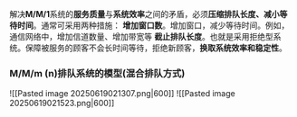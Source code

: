 解决**M/M/1**系统的**服务质量**与**系统效率**之间的矛盾，必须**压缩排队长度、减小等待时间**。通常可采用两种措施：
**增加窗口数**。增加窗口，减少等待时间。例如，通信网络中，增加信道数量、增加带宽等
**截止排队长度**。也就是采用拒绝型系统。保障被服务的顾客不会长时间等待，拒绝新顾客，**换取系统效率和稳定性**。

### M/M/m (n)排队系统的模型(混合排队方式)
![[Pasted image 20250619021307.png|600]]
![[Pasted image 20250619021523.png|600]]

